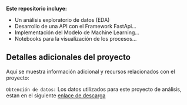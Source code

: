 **Este repositorio incluye:**


+ Un análisis exploratorio de datos (EDA)<br/>
+ Desarrollo de una API con el Framework FastApi...<br/>
+ Implementación del Modelo de Machine Learning...<br/>
+ Notebooks para la visualización de los procesos...<br/>


## Detalles adicionales del proyecto

Aquí se muestra información adicional y recursos relacionados con el proyecto:


`Obtención de datos:` Los datos utilizados para este proyecto de análisis, estan en el siguiente [enlace de descarga](https://www.kaggle.com/datasets/rounakbanik/pokemon)